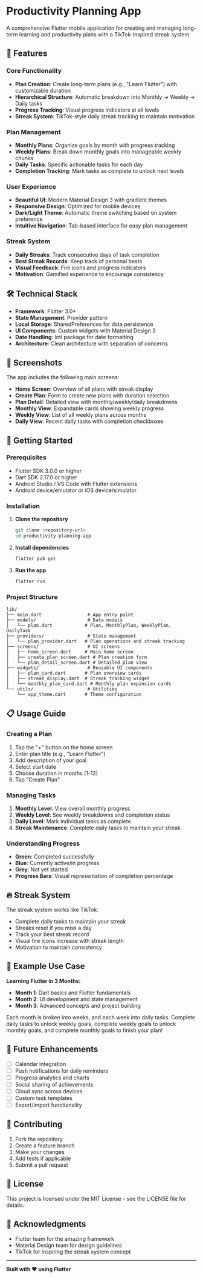 # Productivity Planning App

A comprehensive Flutter mobile application for creating and managing long-term learning and productivity plans with a TikTok-inspired streak system.

## 🚀 Features

### Core Functionality
- **Plan Creation**: Create long-term plans (e.g., "Learn Flutter") with customizable duration
- **Hierarchical Structure**: Automatic breakdown into Monthly → Weekly → Daily tasks
- **Progress Tracking**: Visual progress indicators at all levels
- **Streak System**: TikTok-style daily streak tracking to maintain motivation

### Plan Management
- **Monthly Plans**: Organize goals by month with progress tracking
- **Weekly Plans**: Break down monthly goals into manageable weekly chunks
- **Daily Tasks**: Specific actionable tasks for each day
- **Completion Tracking**: Mark tasks as complete to unlock next levels

### User Experience
- **Beautiful UI**: Modern Material Design 3 with gradient themes
- **Responsive Design**: Optimized for mobile devices
- **Dark/Light Theme**: Automatic theme switching based on system preference
- **Intuitive Navigation**: Tab-based interface for easy plan management

### Streak System
- **Daily Streaks**: Track consecutive days of task completion
- **Best Streak Records**: Keep track of personal bests
- **Visual Feedback**: Fire icons and progress indicators
- **Motivation**: Gamified experience to encourage consistency

## 🛠️ Technical Stack

- **Framework**: Flutter 3.0+
- **State Management**: Provider pattern
- **Local Storage**: SharedPreferences for data persistence
- **UI Components**: Custom widgets with Material Design 3
- **Date Handling**: Intl package for date formatting
- **Architecture**: Clean architecture with separation of concerns

## 📱 Screenshots

The app includes the following main screens:
- **Home Screen**: Overview of all plans with streak display
- **Create Plan**: Form to create new plans with duration selection
- **Plan Detail**: Detailed view with monthly/weekly/daily breakdowns
- **Monthly View**: Expandable cards showing weekly progress
- **Weekly View**: List of all weekly plans across months
- **Daily View**: Recent daily tasks with completion checkboxes

## 🚀 Getting Started

### Prerequisites
- Flutter SDK 3.0.0 or higher
- Dart SDK 2.17.0 or higher
- Android Studio / VS Code with Flutter extensions
- Android device/emulator or iOS device/simulator

### Installation

1. **Clone the repository**
   ```bash
   git clone <repository-url>
   cd productivity-planning-app
   ```

2. **Install dependencies**
   ```bash
   flutter pub get
   ```

3. **Run the app**
   ```bash
   flutter run
   ```

### Project Structure

```
lib/
├── main.dart                 # App entry point
├── models/                   # Data models
│   └── plan.dart            # Plan, MonthlyPlan, WeeklyPlan, DailyTask
├── providers/                # State management
│   └── plan_provider.dart   # Plan operations and streak tracking
├── screens/                  # UI screens
│   ├── home_screen.dart     # Main home screen
│   ├── create_plan_screen.dart # Plan creation form
│   └── plan_detail_screen.dart # Detailed plan view
├── widgets/                  # Reusable UI components
│   ├── plan_card.dart       # Plan overview cards
│   ├── streak_display.dart  # Streak tracking widget
│   └── monthly_plan_card.dart # Monthly plan expansion cards
└── utils/                    # Utilities
    └── app_theme.dart       # Theme configuration
```

## 📋 Usage Guide

### Creating a Plan
1. Tap the "+" button on the home screen
2. Enter plan title (e.g., "Learn Flutter")
3. Add description of your goal
4. Select start date
5. Choose duration in months (1-12)
6. Tap "Create Plan"

### Managing Tasks
1. **Monthly Level**: View overall monthly progress
2. **Weekly Level**: See weekly breakdowns and completion status
3. **Daily Level**: Mark individual tasks as complete
4. **Streak Maintenance**: Complete daily tasks to maintain your streak

### Understanding Progress
- **Green**: Completed successfully
- **Blue**: Currently active/in progress
- **Grey**: Not yet started
- **Progress Bars**: Visual representation of completion percentage

## 🔥 Streak System

The streak system works like TikTok:
- Complete daily tasks to maintain your streak
- Streaks reset if you miss a day
- Track your best streak record
- Visual fire icons increase with streak length
- Motivation to maintain consistency

## 🎯 Example Use Case

**Learning Flutter in 3 Months:**
- **Month 1**: Dart basics and Flutter fundamentals
- **Month 2**: UI development and state management
- **Month 3**: Advanced concepts and project building

Each month is broken into weeks, and each week into daily tasks. Complete daily tasks to unlock weekly goals, complete weekly goals to unlock monthly goals, and complete monthly goals to finish your plan!

## 🚧 Future Enhancements

- [ ] Calendar integration
- [ ] Push notifications for daily reminders
- [ ] Progress analytics and charts
- [ ] Social sharing of achievements
- [ ] Cloud sync across devices
- [ ] Custom task templates
- [ ] Export/import functionality

## 🤝 Contributing

1. Fork the repository
2. Create a feature branch
3. Make your changes
4. Add tests if applicable
5. Submit a pull request

## 📄 License

This project is licensed under the MIT License - see the LICENSE file for details.

## 🙏 Acknowledgments

- Flutter team for the amazing framework
- Material Design team for design guidelines
- TikTok for inspiring the streak system concept

---

**Built with ❤️ using Flutter**
